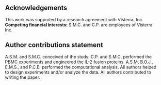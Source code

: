 ## Acknowledgements

This work was supported by a research agreement with Visterra, Inc. **Competing financial interests:** S.M.C. and C.P. are employees of Visterra Inc.

## Author contributions statement

A.S.M. and S.M.C. conceived of the study. C.P. and S.M.C. performed the PBMC experiments and engineered the IL-2 fusion proteins. A.S.M, B.O.J., E.M.S., and P.C.E. performed the computational analysis. All authors helped to design experiments and/or analyze the data. All authors contributed to writing the paper.

